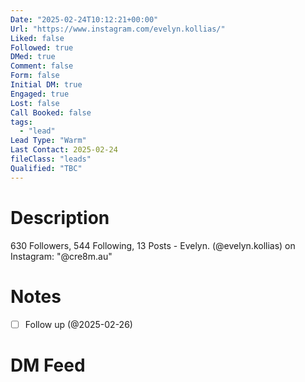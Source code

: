 ```yaml
---
Date: "2025-02-24T10:12:21+00:00"
Url: "https://www.instagram.com/evelyn.kollias/"
Liked: false
Followed: true
DMed: true
Comment: false
Form: false
Initial DM: true
Engaged: true
Lost: false
Call Booked: false
tags:
  - "lead"
Lead Type: "Warm"
Last Contact: 2025-02-24
fileClass: "leads"
Qualified: "TBC"
---
```

# Description
630 Followers, 544 Following, 13 Posts - Evelyn. (@evelyn.kollias) on Instagram: "@cre8m.au"
# Notes
- [ ] Follow up (@2025-02-26)
# DM Feed